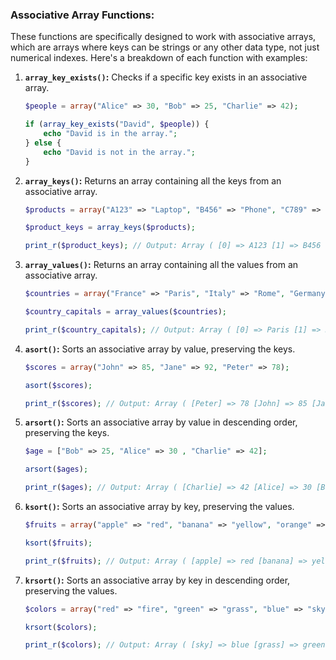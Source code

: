 ### Associative Array Functions:

These functions are specifically designed to work with associative arrays, which are arrays where keys can be strings or any other data type, not just numerical indexes. Here's a breakdown of each function with examples:

1. **`array_key_exists()`:** Checks if a specific key exists in an associative array.

   ```php
   $people = array("Alice" => 30, "Bob" => 25, "Charlie" => 42);

   if (array_key_exists("David", $people)) {
       echo "David is in the array.";
   } else {
       echo "David is not in the array.";
   }
   ```

2. **`array_keys()`:** Returns an array containing all the keys from an associative array.

   ```php
   $products = array("A123" => "Laptop", "B456" => "Phone", "C789" => "Headset");

   $product_keys = array_keys($products);

   print_r($product_keys); // Output: Array ( [0] => A123 [1] => B456 [2] => C789 )
   ```

3. **`array_values()`:** Returns an array containing all the values from an associative array.

   ```php
   $countries = array("France" => "Paris", "Italy" => "Rome", "Germany" => "Berlin");

   $country_capitals = array_values($countries);

   print_r($country_capitals); // Output: Array ( [0] => Paris [1] => Rome [2] => Berlin )
   ```

4. **`asort()`:** Sorts an associative array by value, preserving the keys.

   ```php
   $scores = array("John" => 85, "Jane" => 92, "Peter" => 78);

   asort($scores);

   print_r($scores); // Output: Array ( [Peter] => 78 [John] => 85 [Jane] => 92 )
   ```

5. **`arsort()`:** Sorts an associative array by value in descending order, preserving the keys.

   ```php
   $age = ["Bob" => 25, "Alice" => 30 , "Charlie" => 42];

   arsort($ages);

   print_r($ages); // Output: Array ( [Charlie] => 42 [Alice] => 30 [Bob] => 25 )
   ````

6. **`ksort()`:** Sorts an associative array by key, preserving the values.

   ```php
   $fruits = array("apple" => "red", "banana" => "yellow", "orange" => "orange");

   ksort($fruits);

   print_r($fruits); // Output: Array ( [apple] => red [banana] => yellow [orange] => orange )
   ```

7. **`krsort()`:** Sorts an associative array by key in descending order, preserving the values.

   ```php
   $colors = array("red" => "fire", "green" => "grass", "blue" => "sky");

   krsort($colors);

   print_r($colors); // Output: Array ( [sky] => blue [grass] => green [fire] => red )
   ```
